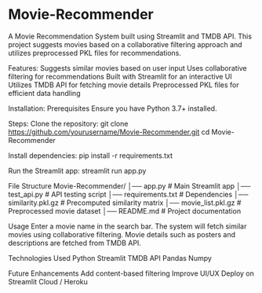 # Movie-Recommender
A Movie Recommendation System built using Streamlit and TMDB API. This project suggests movies based on a collaborative filtering approach and utilizes preprocessed PKL files for recommendations.

Features:
  Suggests similar movies based on user input
  Uses collaborative filtering for recommendations
  Built with Streamlit for an interactive UI
  Utilizes TMDB API for fetching movie details
  Preprocessed PKL files for efficient data handling

Installation:
Prerequisites
  Ensure you have Python 3.7+ installed.

Steps:
Clone the repository:
  git clone https://github.com/yourusername/Movie-Recommender.git
  cd Movie-Recommender

Install dependencies:
  pip install -r requirements.txt

Run the Streamlit app:
  streamlit run app.py

File Structure
  Movie-Recommender/
  │── app.py              # Main Streamlit app
  │── test_api.py         # API testing script
  │── requirements.txt    # Dependencies
  │── similarity.pkl.gz   # Precomputed similarity matrix
  │── movie_list.pkl.gz   # Preprocessed movie dataset
  │── README.md           # Project documentation

Usage
  Enter a movie name in the search bar.
  The system will fetch similar movies using collaborative filtering.
  Movie details such as posters and descriptions are fetched from TMDB API.

Technologies Used
  Python
  Streamlit
  TMDB API
  Pandas
  Numpy

Future Enhancements
  Add content-based filtering
  Improve UI/UX
  Deploy on Streamlit Cloud / Heroku


